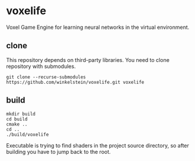 # voxelife

Voxel Game Engine for learning neural networks in the virtual environment.

## clone

This repository depends on third-party libraries. You need to clone repository with submodules.

```
git clone --recurse-submodules https://github.com/winkelstein/voxelife.git voxelife
```

## build

```
mkdir build
cd build
cmake ..
cd ..
./build/voxelife
```

Executable is trying to find shaders in the project source directory, so after building you have to jump back to the root.
